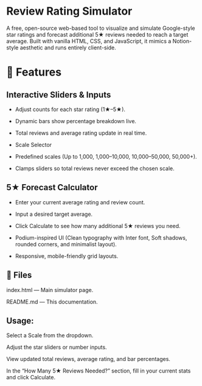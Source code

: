 # Review Rating Simulator

A free, open-source web-based tool to visualize and simulate Google-style star ratings and forecast additional 5★ reviews needed to reach a target average. Built with vanilla HTML, CSS, and JavaScript, it mimics a Notion-style aesthetic and runs entirely client-side.

# 🚀 Features

## Interactive Sliders & Inputs

- Adjust counts for each star rating (1★–5★).

- Dynamic bars show percentage breakdown live.

- Total reviews and average rating update in real time.

- Scale Selector

- Predefined scales (Up to 1,000, 1,000–10,000, 10,000–50,000, 50,000+).

- Clamps sliders so total reviews never exceed the chosen scale.

## 5★ Forecast Calculator

- Enter your current average rating and review count.

- Input a desired target average.

- Click Calculate to see how many additional 5★ reviews you need.

- Podium-inspired UI (Clean typography with Inter font, Soft shadows, rounded corners, and minimalist layout).

- Responsive, mobile-friendly grid layouts.

## 📂 Files

index.html — Main simulator page.

README.md — This documentation.

## Usage:

Select a Scale from the dropdown.

Adjust the star sliders or number inputs.

View updated total reviews, average rating, and bar percentages.

In the “How Many 5★ Reviews Needed?” section, fill in your current stats and click Calculate.
